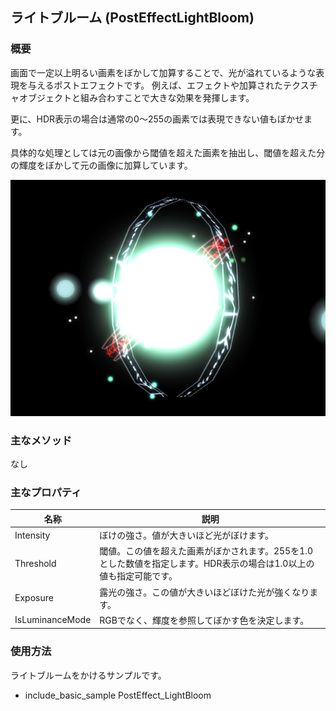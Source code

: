 ﻿## ライトブルーム (PostEffectLightBloom)

### 概要

画面で一定以上明るい画素をぼかして加算することで、光が溢れているような表現を与えるポストエフェクトです。
例えば、エフェクトや加算されたテクスチャオブジェクトと組み合わすことで大きな効果を発揮します。

更に、HDR表示の場合は通常の0～255の画素では表現できない値もぼかせます。

具体的な処理としては元の画像から閾値を超えた画素を抽出し、閾値を超えた分の輝度をぼかして元の画像に加算しています。

![ポストエフェクトあり](img/lb.png)

### 主なメソッド

なし

### 主なプロパティ

| 名称 | 説明 |
|---|---|
| Intensity| ぼけの強さ。値が大きいほど光がぼけます。 |
| Threshold| 閾値。この値を超えた画素がぼかされます。255を1.0とした数値を指定します。HDR表示の場合は1.0以上の値も指定可能です。 |
| Exposure | 露光の強さ。この値が大きいほどぼけた光が強くなります。 |
| IsLuminanceMode | RGBでなく、輝度を参照してぼかす色を決定します。 |

### 使用方法

ライトブルームをかけるサンプルです。

* include_basic_sample PostEffect_LightBloom
